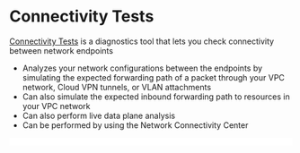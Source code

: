 # Connectivity Tests

[Connectivity Tests](https://cloud.google.com/network-intelligence-center/docs/connectivity-tests/concepts/overview) is a diagnostics tool that lets you check connectivity between network endpoints

* Analyzes your network configurations between the endpoints by simulating the expected forwarding path of a packet through your VPC network, Cloud VPN tunnels, or VLAN attachments
* Can also simulate the expected inbound forwarding path to resources in your VPC network
* Can also perform live data plane analysis
* Can be performed by using the Network Connectivity Center

![](https://github.com/JonmarCorpuz/LetsLearn/blob/main/Assets/Whitespace.png)
